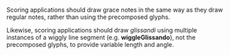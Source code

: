 Scoring applications should draw grace notes in the same way as they
draw regular notes, rather than using the precomposed glyphs.

Likewise, scoring applications should draw *glissandi* using multiple
instances of a wiggly line segment (e.g. **wiggleGlissando**), not the
precomposed glyphs, to provide variable length and angle.
